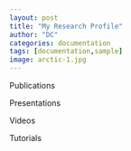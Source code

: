 ```yaml
---
layout: post
title: "My Research Profile"
author: "DC"
categories: documentation
tags: [documentation,sample]
image: arctic-1.jpg
---
```


Publications

Presentations

Videos

Tutorials
